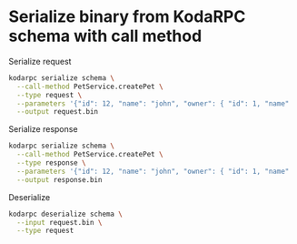 # Serialize binary from KodaRPC schema with call method
Serialize request
```bash
kodarpc serialize schema \
  --call-method PetService.createPet \
  --type request \
  --parameters '{"id": 12, "name": "john", "owner": { "id": 1, "name" : "beria" }}, 14' \
  --output request.bin
```

Serialize response
```bash
kodarpc serialize schema \
  --call-method PetService.createPet \
  --type response \
  --parameters '{"id": 12, "name": "john", "owner": { "id": 1, "name" : "beria" }}, 13' \
  --output response.bin
```

Deserialize
```bash
kodarpc deserialize schema \
  --input request.bin \
  --type request
```
